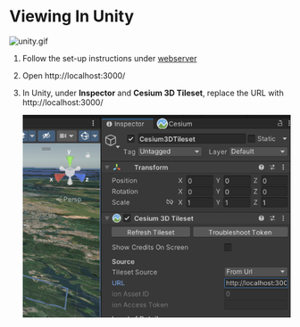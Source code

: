 
# Viewing In Unity

![unity.gif](../.images/unity.gif)

1. Follow the set-up instructions under [webserver](https://github.com/leehananne/Tile-Segmentation-Pipeline/tree/main/webserver)
2. Open http://localhost:3000/
3. In Unity, under **Inspector** and ********Cesium 3D Tileset********, replace the URL with http://localhost:3000/
    
    ![unity.png](../.images/unity.png)
